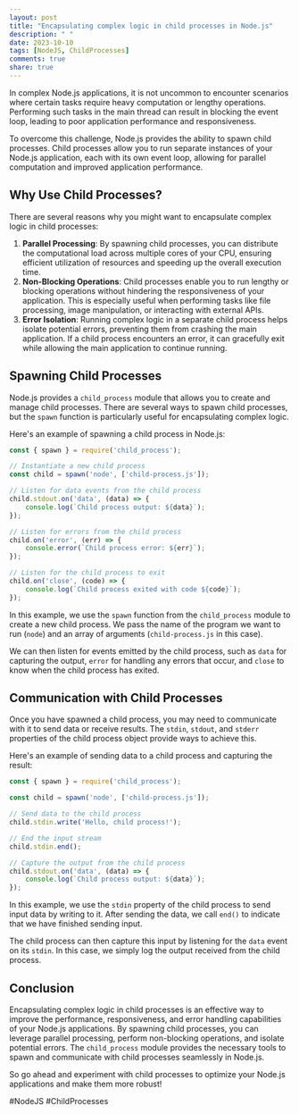 ```yaml
---
layout: post
title: "Encapsulating complex logic in child processes in Node.js"
description: " "
date: 2023-10-10
tags: [NodeJS, ChildProcesses]
comments: true
share: true
---
```


In complex Node.js applications, it is not uncommon to encounter scenarios where certain tasks require heavy computation or lengthy operations. Performing such tasks in the main thread can result in blocking the event loop, leading to poor application performance and responsiveness.

To overcome this challenge, Node.js provides the ability to spawn child processes. Child processes allow you to run separate instances of your Node.js application, each with its own event loop, allowing for parallel computation and improved application performance.

## Why Use Child Processes?

There are several reasons why you might want to encapsulate complex logic in child processes:

1. **Parallel Processing**: By spawning child processes, you can distribute the computational load across multiple cores of your CPU, ensuring efficient utilization of resources and speeding up the overall execution time.
2. **Non-Blocking Operations**: Child processes enable you to run lengthy or blocking operations without hindering the responsiveness of your application. This is especially useful when performing tasks like file processing, image manipulation, or interacting with external APIs.
3. **Error Isolation**: Running complex logic in a separate child process helps isolate potential errors, preventing them from crashing the main application. If a child process encounters an error, it can gracefully exit while allowing the main application to continue running.

## Spawning Child Processes

Node.js provides a `child_process` module that allows you to create and manage child processes. There are several ways to spawn child processes, but the `spawn` function is particularly useful for encapsulating complex logic.

Here's an example of spawning a child process in Node.js:

```javascript
const { spawn } = require('child_process');

// Instantiate a new child process
const child = spawn('node', ['child-process.js']);

// Listen for data events from the child process
child.stdout.on('data', (data) => {
    console.log(`Child process output: ${data}`);
});

// Listen for errors from the child process
child.on('error', (err) => {
    console.error(`Child process error: ${err}`);
});

// Listen for the child process to exit
child.on('close', (code) => {
    console.log(`Child process exited with code ${code}`);
});
```

In this example, we use the `spawn` function from the `child_process` module to create a new child process. We pass the name of the program we want to run (`node`) and an array of arguments (`child-process.js` in this case).

We can then listen for events emitted by the child process, such as `data` for capturing the output, `error` for handling any errors that occur, and `close` to know when the child process has exited.

## Communication with Child Processes

Once you have spawned a child process, you may need to communicate with it to send data or receive results. The `stdin`, `stdout`, and `stderr` properties of the child process object provide ways to achieve this.

Here's an example of sending data to a child process and capturing the result:

```javascript
const { spawn } = require('child_process');

const child = spawn('node', ['child-process.js']);

// Send data to the child process
child.stdin.write('Hello, child process!');

// End the input stream
child.stdin.end();

// Capture the output from the child process
child.stdout.on('data', (data) => {
    console.log(`Child process output: ${data}`);
});
```

In this example, we use the `stdin` property of the child process to send input data by writing to it. After sending the data, we call `end()` to indicate that we have finished sending input.

The child process can then capture this input by listening for the `data` event on its `stdin`. In this case, we simply log the output received from the child process.

## Conclusion

Encapsulating complex logic in child processes is an effective way to improve the performance, responsiveness, and error handling capabilities of your Node.js applications. By spawning child processes, you can leverage parallel processing, perform non-blocking operations, and isolate potential errors. The `child_process` module provides the necessary tools to spawn and communicate with child processes seamlessly in Node.js.

So go ahead and experiment with child processes to optimize your Node.js applications and make them more robust!

\#NodeJS #ChildProcesses